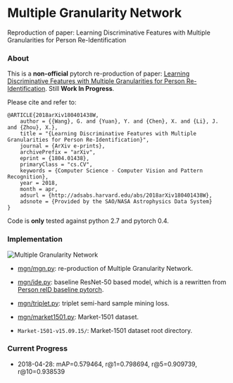 # Multiple Granularity Network
Reproduction of paper: Learning Discriminative Features with Multiple Granularities for Person Re-Identification

### About

This is a **non-official** pytorch re-production of paper: [Learning Discriminative Features with Multiple 
Granularities for Person Re-Identification](https://arxiv.org/abs/1804.01438). Still **Work In Progress**.

Please cite and refer to:

```text
@ARTICLE{2018arXiv180401438W,
    author = {{Wang}, G. and {Yuan}, Y. and {Chen}, X. and {Li}, J. and {Zhou}, X.},
    title = "{Learning Discriminative Features with Multiple Granularities for Person Re-Identification}",
    journal = {ArXiv e-prints},
    archivePrefix = "arXiv",
    eprint = {1804.01438},
    primaryClass = "cs.CV",
    keywords = {Computer Science - Computer Vision and Pattern Recognition},
    year = 2018,
    month = apr,
    adsurl = {http://adsabs.harvard.edu/abs/2018arXiv180401438W},
    adsnote = {Provided by the SAO/NASA Astrophysics Data System}
}
```

Code is **only** tested against python 2.7 and pytorch 0.4.

### Implementation

![Multiple Granularity Network](/architecture.png)

* [mgn/mgn.py](/mgn/mgn.py): re-production of Multiple Granularity Network.

* [mgn/ide.py](/mgn/ide.py): baseline ResNet-50 based model, which is a rewritten from [Person reID baseline pytorch](
https://github.com/layumi/Person_reID_baseline_pytorch).

* [mgn/triplet.py](/mgn/triplet.py): triplet semi-hard sample mining loss.

* [mgn/market1501.py](/mgn/market1501.py): Market-1501 dataset.

* `Market-1501-v15.09.15/`: Market-1501 dataset root directory.

### Current Progress

* 2018-04-28: mAP=0.579464, r@1=0.798694, r@5=0.909739, r@10=0.938539
